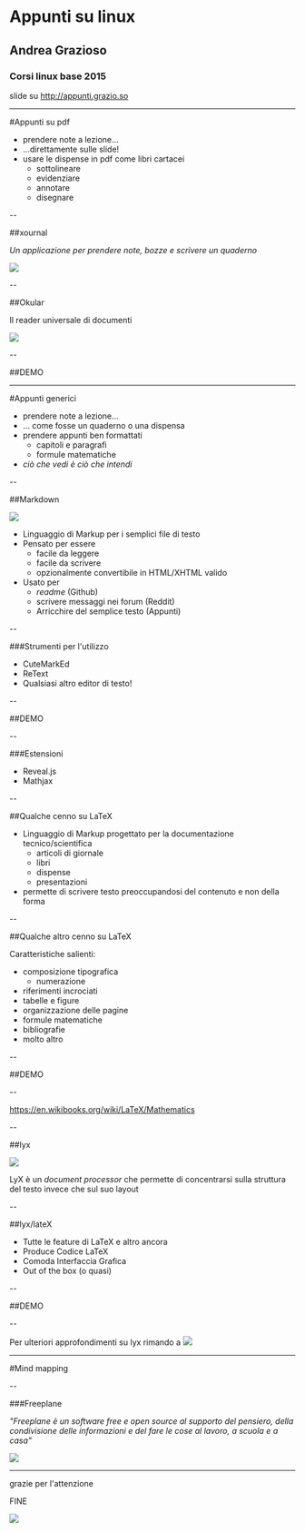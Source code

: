 # Appunti su linux  
## Andrea Grazioso
### Corsi linux base 2015

slide su http://appunti.grazio.so

---

#Appunti su pdf

* prendere note a lezione...
* ...direttamente sulle slide!
* usare le dispense in pdf come libri cartacei
	* sottolineare
	* evidenziare
	* annotare
	* disegnare

--

##xournal

_Un applicazione per prendere note, bozze e scrivere un quaderno_

![](xournal.png)

--

##Okular

Il reader universale di documenti

![](okular-annotations.png)

--

##DEMO

---

#Appunti generici

* prendere note a lezione...
* ... come fosse un quaderno o una dispensa
* prendere appunti ben formattati
	* capitoli e paragrafi
	* formule matematiche
* _ciò che vedi è ciò che intendi_

--

##Markdown 

![](markdown.png)

* Linguaggio di Markup per i semplici file di testo
* Pensato per essere
	* facile da leggere
	* facile da scrivere
	* opzionalmente convertibile in HTML/XHTML valido
* Usato per
	* _readme_ (Github)
	* scrivere messaggi nei forum (Reddit)
	* Arricchire del semplice testo (Appunti)

--

###Strumenti per l'utilizzo
 
* CuteMarkEd
* ReText
* Qualsiasi altro editor di testo!

--

##DEMO

--

###Estensioni

* Reveal.js
* Mathjax

--

##Qualche cenno su LaTeX

* Linguaggio di Markup progettato per la documentazione tecnico/scientifica
	* articoli di giornale
	* libri
	* dispense
	* presentazioni
* permette di scrivere testo preoccupandosi del contenuto e non della forma

--

##Qualche altro cenno su LaTeX

Caratteristiche salienti:

* composizione tipografica
	* numerazione
* riferimenti incrociati
* tabelle e figure
* organizzazione delle pagine
* formule matematiche
* bibliografie 
* molto altro

--

##DEMO

--

https://en.wikibooks.org/wiki/LaTeX/Mathematics

--

##lyx

![](lyx.jpg)

LyX è un _document processor_ che permette di concentrarsi sulla struttura del testo invece che sul suo layout

--

##lyx/lateX


* Tutte le feature di LaTeX e altro ancora
* Produce Codice LaTeX
* Comoda Interfaccia Grafica
* Out of the box (o quasi)

--

##DEMO

--

Per ulteriori approfondimenti su lyx rimando a
![](corsilyx.png)

---

#Mind mapping

--

###Freeplane

_"Freeplane è un software free e open source al supporto del pensiero, della condivisione delle informazioni e del fare le cose al lavoro, a scuola e a casa"_

![](mindmap.jpg)

---

grazie per l'attenzione

FINE

![](poul-logo.png)